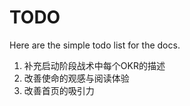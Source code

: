 # TODO

Here are the simple todo list for the docs.

1. 补充启动阶段战术中每个OKR的描述
2. 改善使命的观感与阅读体验
3. 改善首页的吸引力
